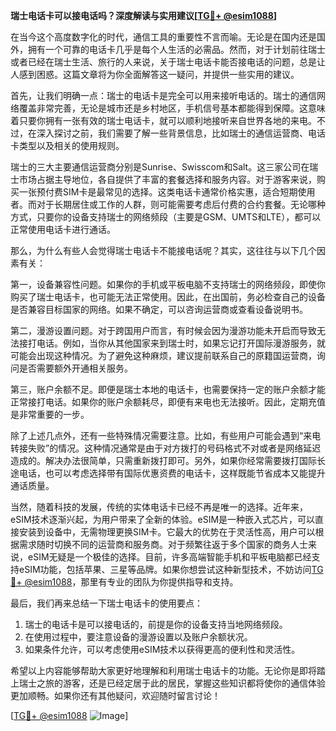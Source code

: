**瑞士电话卡可以接电话吗？深度解读与实用建议[[TG💪+ @esim1088](https://t.me/s/esim1088)]**

在当今这个高度数字化的时代，通信工具的重要性不言而喻。无论是在国内还是国外，拥有一个可靠的电话卡几乎是每个人生活的必需品。然而，对于计划前往瑞士或者已经在瑞士生活、旅行的人来说，关于瑞士电话卡能否接电话的问题，总是让人感到困惑。这篇文章将为你全面解答这一疑问，并提供一些实用的建议。

首先，让我们明确一点：瑞士的电话卡是完全可以用来接听电话的。瑞士的通信网络覆盖非常完善，无论是城市还是乡村地区，手机信号基本都能得到保障。这意味着只要你拥有一张有效的瑞士电话卡，就可以顺利地接听来自世界各地的来电。不过，在深入探讨之前，我们需要了解一些背景信息，比如瑞士的通信运营商、电话卡类型以及相关的使用规则。

瑞士的三大主要通信运营商分别是Sunrise、Swisscom和Salt。这三家公司在瑞士市场占据主导地位，各自提供了丰富的套餐选择和服务内容。对于游客来说，购买一张预付费SIM卡是最常见的选择。这类电话卡通常价格实惠，适合短期使用者。而对于长期居住或工作的人群，则可能需要考虑后付费的合约套餐。无论哪种方式，只要你的设备支持瑞士的网络频段（主要是GSM、UMTS和LTE），都可以正常使用电话卡进行通话。

那么，为什么有些人会觉得瑞士电话卡不能接电话呢？其实，这往往与以下几个因素有关：

第一，设备兼容性问题。如果你的手机或平板电脑不支持瑞士的网络频段，即使你购买了瑞士电话卡，也可能无法正常使用。因此，在出国前，务必检查自己的设备是否兼容目标国家的网络。如果不确定，可以咨询运营商或查看设备说明书。

第二，漫游设置问题。对于跨国用户而言，有时候会因为漫游功能未开启而导致无法接打电话。例如，当你从其他国家来到瑞士时，如果忘记打开国际漫游服务，就可能会出现这种情况。为了避免这种麻烦，建议提前联系自己的原籍国运营商，询问是否需要额外开通相关服务。

第三，账户余额不足。即便是瑞士本地的电话卡，也需要保持一定的账户余额才能正常接打电话。如果你的账户余额耗尽，即便有来电也无法接听。因此，定期充值是非常重要的一步。

除了上述几点外，还有一些特殊情况需要注意。比如，有些用户可能会遇到“来电转接失败”的情况。这种情况通常是由于对方拨打的号码格式不对或者是网络延迟造成的。解决办法很简单，只需重新拨打即可。另外，如果你经常需要拨打国际长途电话，也可以考虑选择带有国际优惠资费的电话卡，这样既能节省成本又能提升通话质量。

当然，随着科技的发展，传统的实体电话卡已经不再是唯一的选择。近年来，eSIM技术逐渐兴起，为用户带来了全新的体验。eSIM是一种嵌入式芯片，可以直接安装到设备中，无需物理更换SIM卡。它最大的优势在于灵活性高，用户可以根据需求随时切换不同的运营商和服务商。对于频繁往返于多个国家的商务人士来说，eSIM无疑是一个极佳的选择。目前，许多高端智能手机和平板电脑都已经支持eSIM功能，包括苹果、三星等品牌。如果你想尝试这种新型技术，不妨访问[TG💪+ @esim1088](https://t.me/s/esim1088)，那里有专业的团队为你提供指导和支持。

最后，我们再来总结一下瑞士电话卡的使用要点：

1. 瑞士的电话卡是可以接电话的，前提是你的设备支持当地网络频段。
2. 在使用过程中，要注意设备的漫游设置以及账户余额状况。
3. 如果条件允许，可以考虑使用eSIM技术以获得更高的便利性和灵活性。

希望以上内容能够帮助大家更好地理解和利用瑞士电话卡的功能。无论你是即将踏上瑞士之旅的游客，还是已经定居于此的居民，掌握这些知识都将使你的通信体验更加顺畅。如果你还有其他疑问，欢迎随时留言讨论！

[[TG💪+ @esim1088](https://t.me/s/esim1088) ![Image](https://i.postimg.cc/4NQfJmqS/Snipaste-2025-05-13-00-14-12.png)]